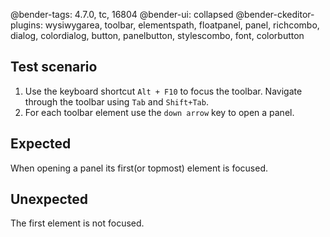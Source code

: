 @bender-tags: 4.7.0, tc, 16804
@bender-ui: collapsed
@bender-ckeditor-plugins: wysiwygarea, toolbar, elementspath, floatpanel, panel, richcombo, dialog, colordialog, button, panelbutton, stylescombo, font, colorbutton

## Test scenario

1. Use the keyboard shortcut `Alt + F10` to focus the toolbar. Navigate through the toolbar using `Tab` and `Shift+Tab`.
2. For each toolbar element use the `down arrow` key to open a panel.

## Expected

When opening a panel its first(or topmost) element is focused.

## Unexpected

The first element is not focused.
